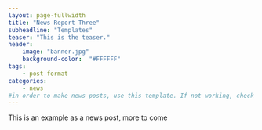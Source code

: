 ```yaml
---
layout: page-fullwidth
title: "News Report Three"
subheadline: "Templates"
teaser: "This is the teaser."
header:
    image: "banner.jpg"
    background-color:  "#FFFFFF"
tags:
    - post format
categories:
    - news
#in order to make news posts, use this template. If not working, check that categories is equal to news, not News
---
```



This is an example as a news post, more to come
